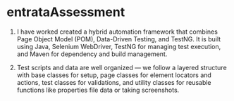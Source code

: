 # entrataAssessment

1. I have worked created a hybrid automation framework that combines Page Object Model (POM), Data-Driven Testing, and TestNG. It is built using Java, Selenium WebDriver, TestNG for managing test execution, and Maven for dependency and build management.

2. Test scripts and data are well organized — we follow a layered structure with base classes for setup, page classes for element locators and actions, test classes for validations, and utility classes for reusable functions like properties file data or taking screenshots.
